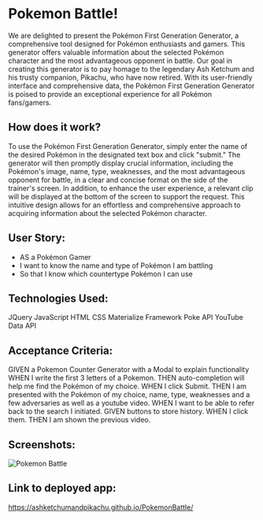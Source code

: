 # Pokemon Battle!

We are delighted to present the Pokémon First Generation Generator, a comprehensive tool designed for Pokémon enthusiasts and gamers. This generator offers valuable information about the selected Pokémon character and the most advantageous opponent in battle. Our goal in creating this generator is to pay homage to the legendary Ash Ketchum and his trusty companion, Pikachu, who have now retired. With its user-friendly interface and comprehensive data, the Pokémon First Generation Generator is poised to provide an exceptional experience for all Pokémon fans/gamers.

## How does it work?

To use the Pokémon First Generation Generator, simply enter the name of the desired Pokémon in the designated text box and click "submit." The generator will then promptly display crucial information, including the Pokémon's image, name, type, weaknesses, and the most advantageous opponent for battle, in a clear and concise format on the side of the trainer's screen. In addition, to enhance the user experience, a relevant clip will be displayed at the bottom of the screen to support the request. This intuitive design allows for an effortless and comprehensive approach to acquiring information about the selected Pokémon character.

## User Story:

* AS a Pokémon Gamer
* I want to know the name and type of Pokémon I am battling
* So that I know which countertype Pokémon I can use


## Technologies Used:

JQuery
JavaScript
HTML
CSS
Materialize Framework
Poke API
YouTube Data API 


## Acceptance Criteria:

GIVEN a Pokemon Counter Generator with a Modal to explain functionality
WHEN I write the first 3 letters of a Pokemon.
THEN auto-completion will help me find the Pokémon of my choice. 
WHEN I click Submit.
THEN I am presented with the Pokémon of my choice, name, type, weaknesses and a few adversaries as well as a youtube video.
WHEN I want to be able to refer back to the search I initiated.
GIVEN buttons to store history.
WHEN I click them.
THEN I am shown the previous video.


## Screenshots:
![Pokemon Battle](./assets/images/demo.gif)

## Link to deployed app:
https://ashketchumandpikachu.github.io/PokemonBattle/
